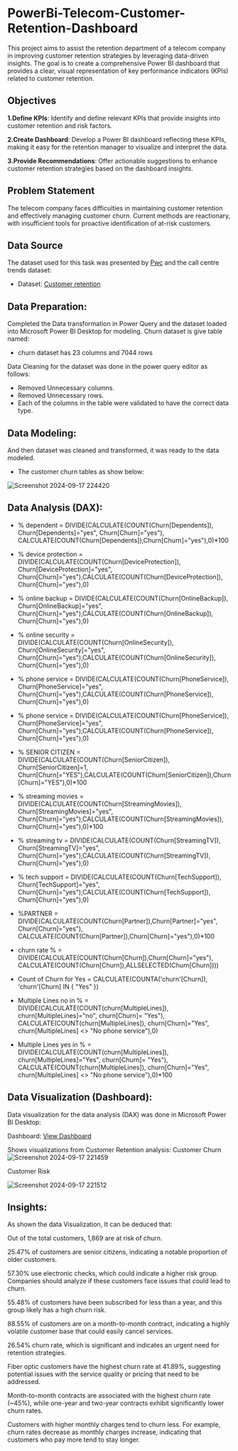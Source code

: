 # PowerBi-Telecom-Customer-Retention-Dashboard
This project aims to assist the retention department of a telecom company in improving customer retention strategies by leveraging data-driven insights. The goal is to create a comprehensive Power BI dashboard that provides a clear, visual representation of key performance indicators (KPIs) related to customer retention.

## Objectives
**1.Define KPIs**: Identify and define relevant KPIs that provide insights into customer retention and risk factors.

**2.Create Dashboard**: Develop a Power BI dashboard reflecting these KPIs, making it easy for the retention manager to visualize and interpret the data.

**3.Provide Recommendations**: Offer actionable suggestions to enhance customer retention strategies based on the dashboard insights.

## Problem Statement
The telecom company faces difficulties in maintaining customer retention and effectively managing customer churn. Current methods are reactionary, with insufficient tools for proactive identification of at-risk customers.

## Data Source
The dataset used for this task was presented by [Pwc](https://www.pwc.in/) and the call centre trends dataset:
- Dataset: [Customer retention](https://github.com/Jayanthkulal/PowerBi-Telecom-Customer-Retention-Dashboard/blob/main/02%20Churn-Dataset%20(1).xlsx)


## Data Preparation:

Completed the Data transformation in Power Query and the dataset loaded into Microsoft Power BI Desktop for modeling.
Churn dataset is give table named:

 - churn dataset has 23 columns and 7044 rows

  Data Cleaning for the dataset was done in the power query editor as follows:

 - Removed Unnecessary columns.
 - Removed Unnecessary rows.
 - Each of the columns in the table were validated to have the correct data type.

## Data Modeling:
And then dataset was cleaned and transformed, it was ready to the data modeled.
- The customer churn tables as show below:


![Screenshot 2024-09-17 224420](https://github.com/user-attachments/assets/49ca9687-e63b-46f9-b5f9-c7f4461a9c41)

## Data Analysis (DAX):

- % dependent = DIVIDE(CALCULATE(COUNT(Churn[Dependents]), Churn[Dependents]="yes", Churn[Churn]="yes"), CALCULATE(COUNT(Churn[Dependents]),Churn[Churn]="yes"),0)*100

- % device protection = DIVIDE(CALCULATE(COUNT(Churn[DeviceProtection]), Churn[DeviceProtection]="yes", Churn[Churn]="yes"),CALCULATE(COUNT(Churn[DeviceProtection]), Churn[Churn]="yes"),0)

- % online backup = DIVIDE(CALCULATE(COUNT(Churn[OnlineBackup]), Churn[OnlineBackup]="yes", Churn[Churn]="yes"),CALCULATE(COUNT(Churn[OnlineBackup]), Churn[Churn]="yes"),0)

- % online security = DIVIDE(CALCULATE(COUNT(Churn[OnlineSecurity]), Churn[OnlineSecurity]="yes", Churn[Churn]="yes"),CALCULATE(COUNT(Churn[OnlineSecurity]), Churn[Churn]="yes"),0)

- % phone service = DIVIDE(CALCULATE(COUNT(Churn[PhoneService]), Churn[PhoneService]="yes", Churn[Churn]="yes"),CALCULATE(COUNT(Churn[PhoneService]), Churn[Churn]="yes"),0)

- % phone service = DIVIDE(CALCULATE(COUNT(Churn[PhoneService]), Churn[PhoneService]="yes", Churn[Churn]="yes"),CALCULATE(COUNT(Churn[PhoneService]), Churn[Churn]="yes"),0)

- % SENIOR CITIZEN = DIVIDE(CALCULATE(COUNT(Churn[SeniorCitizen]), Churn[SeniorCitizen]=1, Churn[Churn]="YES"),CALCULATE(COUNT(Churn[SeniorCitizen]),Churn[Churn]="YES"),0)*100

- % streaming movies = DIVIDE(CALCULATE(COUNT(Churn[StreamingMovies]), Churn[StreamingMovies]="yes", Churn[Churn]="yes"),CALCULATE(COUNT(Churn[StreamingMovies]), Churn[Churn]="yes"),0)*100

- % streaming tv = DIVIDE(CALCULATE(COUNT(Churn[StreamingTV]), Churn[StreamingTV]="yes", Churn[Churn]="yes"),CALCULATE(COUNT(Churn[StreamingTV]), Churn[Churn]="yes"),0)

- % tech support = DIVIDE(CALCULATE(COUNT(Churn[TechSupport]), Churn[TechSupport]="yes", Churn[Churn]="yes"),CALCULATE(COUNT(Churn[TechSupport]), Churn[Churn]="yes"),0)

- %PARTNER = DIVIDE(CALCULATE(COUNT(Churn[Partner]),Churn[Partner]="yes", Churn[Churn]="yes"), CALCULATE(COUNT(Churn[Partner]),Churn[Churn]="yes"),0)*100

- churn rate % = DIVIDE(CALCULATE(COUNT(Churn[Churn]),Churn[Churn]="yes"), CALCULATE(COUNT(Churn[Churn]),ALLSELECTED(Churn[Churn])))

- Count of Churn for Yes =  CALCULATE(COUNTA('churn'[Churn]), 'churn'[Churn] IN { "Yes" })

- Multiple Lines no in % = DIVIDE(CALCULATE(COUNT(churn[MultipleLines]), churn[MultipleLines]="no", churn[Churn]= "Yes"), CALCULATE(COUNT(churn[MultipleLines]), churn[Churn]="Yes", churn[MultipleLines] <> "No phone service"),0)

- Multiple Lines yes in % = DIVIDE(CALCULATE(COUNT(churn[MultipleLines]), churn[MultipleLines]="Yes", churn[Churn]= "Yes"), CALCULATE(COUNT(churn[MultipleLines]), churn[Churn]="Yes", churn[MultipleLines] <> "No phone service"),0)*100

## Data Visualization (Dashboard):

Data visualization for the data analysis (DAX) was done in Microsoft Power BI Desktop:

Dashboard: [View Dashboard](https://github.com/Jayanthkulal/PowerBi-Telecom-Customer-Retention-Dashboard/blob/main/customer%20retention%20-pwc.pbix)

Shows visualizations from Customer Retention analysis:
Customer Churn
![Screenshot 2024-09-17 221459](https://github.com/user-attachments/assets/a68262a8-695e-4167-9e9e-83c216a00ba7)

Customer Risk

![Screenshot 2024-09-17 221512](https://github.com/user-attachments/assets/edc32856-a740-42d7-98f7-743ced011ff1)


## Insights:
As shown the data Visualization, It can be deduced that:


Out of the total customers, 1,869 are at risk of churn.


25.47% of customers are senior citizens, indicating a notable proportion of older customers.


57.30% use electronic checks, which could indicate a higher risk group. Companies should analyze if these customers face issues that could lead to churn.


55.48% of customers have been subscribed for less than a year, and this group likely has a high churn risk.


88.55% of customers are on a month-to-month contract, indicating a highly volatile customer base that could easily cancel services.


26.54% churn rate, which is significant and indicates an urgent need for retention strategies.


Fiber optic customers have the highest churn rate at 41.89%, suggesting potential issues with the service quality or pricing that need to be addressed.


Month-to-month contracts are associated with the highest churn rate (~45%), while one-year and two-year contracts exhibit significantly lower churn rates.


Customers with higher monthly charges tend to churn less. For example, churn rates decrease as monthly charges increase, indicating that customers who pay more tend to stay longer.







  
  
